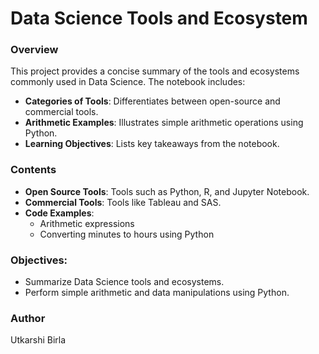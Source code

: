 # Data Science Tools and Ecosystem

### Overview

This project provides a concise summary of the tools and ecosystems commonly used in Data Science. The notebook includes:

- **Categories of Tools**: Differentiates between open-source and commercial tools.
- **Arithmetic Examples**: Illustrates simple arithmetic operations using Python.
- **Learning Objectives**: Lists key takeaways from the notebook.

### Contents

- **Open Source Tools**: Tools such as Python, R, and Jupyter Notebook.
- **Commercial Tools**: Tools like Tableau and SAS.
- **Code Examples**:
    - Arithmetic expressions
    - Converting minutes to hours using Python

### Objectives:
- Summarize Data Science tools and ecosystems.
- Perform simple arithmetic and data manipulations using Python.

### Author

Utkarshi Birla

